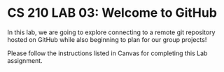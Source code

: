 # CS 210 LAB 03: Welcome to GitHub

In this lab, we are going to explore connecting to a remote git repository hosted on GitHub while also beginning to plan for our group projects!

Please follow the instructions listed in Canvas for completing this Lab assignment.
